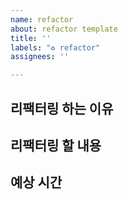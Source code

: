 ```yaml
---
name: refactor
about: refactor template
title: ''
labels: "♻️ refactor"
assignees: ''

---
```


## 리팩터링 하는 이유

## 리팩터링 할 내용

## 예상 시간
